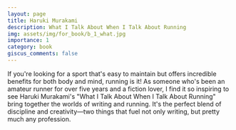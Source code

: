 ```yaml
---
layout: page
title: Haruki Murakami
description: What I Talk About When I Talk About Running
img: assets/img/for_book/b_1_what.jpg
importance: 1
category: book
giscus_comments: false
---
```


If you're looking for a sport that's easy to maintain but offers incredible benefits for both body and mind, running is it! As someone who's been an amateur runner for over five years and a fiction lover, I find it so inspiring to see Haruki Murakami's "What I Talk About When I Talk About Running" bring together the worlds of writing and running. It's the perfect blend of discipline and creativity—two things that fuel not only writing, but pretty much any profession.